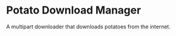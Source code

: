 Potato Download Manager
=======================

A multipart downloader that downloads potatoes from the internet.

